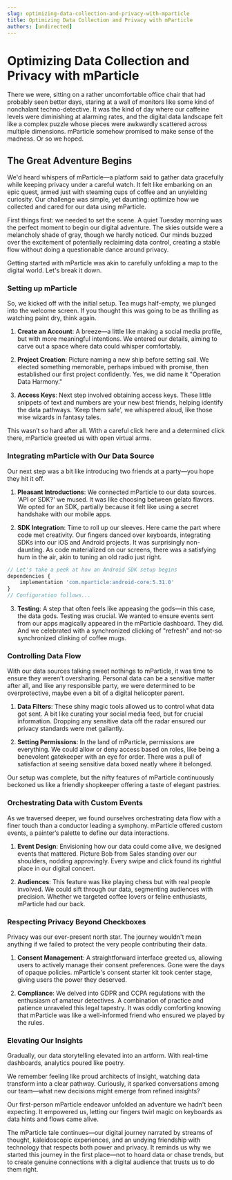 ```yaml
---
slug: optimizing-data-collection-and-privacy-with-mparticle
title: Optimizing Data Collection and Privacy with mParticle
authors: [undirected]
---
```



# Optimizing Data Collection and Privacy with mParticle

There we were, sitting on a rather uncomfortable office chair that had probably seen better days, staring at a wall of monitors like some kind of nonchalant techno-detective. It was the kind of day where our caffeine levels were diminishing at alarming rates, and the digital data landscape felt like a complex puzzle whose pieces were awkwardly scattered across multiple dimensions. mParticle somehow promised to make sense of the madness. Or so we hoped. 

## The Great Adventure Begins

We'd heard whispers of mParticle—a platform said to gather data gracefully while keeping privacy under a careful watch. It felt like embarking on an epic quest, armed just with steaming cups of coffee and an unyielding curiosity. Our challenge was simple, yet daunting: optimize how we collected and cared for our data using mParticle.

First things first: we needed to set the scene. A quiet Tuesday morning was the perfect moment to begin our digital adventure. The skies outside were a melancholy shade of gray, though we hardly noticed. Our minds buzzed over the excitement of potentially reclaiming data control, creating a stable flow without doing a questionable dance around privacy. 

Getting started with mParticle was akin to carefully unfolding a map to the digital world. Let's break it down.

### Setting up mParticle

So, we kicked off with the initial setup. Tea mugs half-empty, we plunged into the welcome screen. If you thought this was going to be as thrilling as watching paint dry, think again. 

1. **Create an Account**: A breeze—a little like making a social media profile, but with more meaningful intentions. We entered our details, aiming to carve out a space where data could whisper comfortably.

2. **Project Creation**: Picture naming a new ship before setting sail. We elected something memorable, perhaps imbued with promise, then established our first project confidently. Yes, we did name it "Operation Data Harmony."

3. **Access Keys**: Next step involved obtaining access keys. These little snippets of text and numbers are your new best friends, helping identify the data pathways. 'Keep them safe', we whispered aloud, like those wise wizards in fantasy tales.

This wasn’t so hard after all. With a careful click here and a determined click there, mParticle greeted us with open virtual arms.

### Integrating mParticle with Our Data Source

Our next step was a bit like introducing two friends at a party—you hope they hit it off.

1. **Pleasant Introductions**: We connected mParticle to our data sources. 'API or SDK?' we mused. It was like choosing between gelato flavors. We opted for an SDK, partially because it felt like using a secret handshake with our mobile apps.

2. **SDK Integration**: Time to roll up our sleeves. Here came the part where code met creativity. Our fingers danced over keyboards, integrating SDKs into our iOS and Android projects. It was surprisingly non-daunting. As code materialized on our screens, there was a satisfying hum in the air, akin to tuning an old radio just right.

```javascript
// Let's take a peek at how an Android SDK setup begins
dependencies {
    implementation 'com.mparticle:android-core:5.31.0'
}
// Configuration follows...
```

3. **Testing**: A step that often feels like appeasing the gods—in this case, the data gods. Testing was crucial. We wanted to ensure events sent from our apps magically appeared in the mParticle dashboard. They did. And we celebrated with a synchronized clicking of "refresh" and not-so synchronized clinking of coffee mugs.

### Controlling Data Flow

With our data sources talking sweet nothings to mParticle, it was time to ensure they weren’t oversharing. Personal data can be a sensitive matter after all, and like any responsible party, we were determined to be overprotective, maybe even a bit of a digital helicopter parent.

1. **Data Filters**: These shiny magic tools allowed us to control what data got sent. A bit like curating your social media feed, but for crucial information. Dropping any sensitive data off the radar ensured our privacy standards were met gallantly.

2. **Setting Permissions**: In the land of mParticle, permissions are everything. We could allow or deny access based on roles, like being a benevolent gatekeeper with an eye for order. There was a pull of satisfaction at seeing sensitive data boxed neatly where it belonged.

Our setup was complete, but the nifty features of mParticle continuously beckoned us like a friendly shopkeeper offering a taste of elegant pastries.

### Orchestrating Data with Custom Events

As we traversed deeper, we found ourselves orchestrating data flow with a finer touch than a conductor leading a symphony. mParticle offered custom events, a painter’s palette to define our data interactions.

1. **Event Design**: Envisioning how our data could come alive, we designed events that mattered. Picture Bob from Sales standing over our shoulders, nodding approvingly. Every swipe and click found its rightful place in our digital concert.

2. **Audiences**: This feature was like playing chess but with real people involved. We could sift through our data, segmenting audiences with precision. Whether we targeted coffee lovers or feline enthusiasts, mParticle had our back.

### Respecting Privacy Beyond Checkboxes

Privacy was our ever-present north star. The journey wouldn't mean anything if we failed to protect the very people contributing their data.

1. **Consent Management**: A straightforward interface greeted us, allowing users to actively manage their consent preferences. Gone were the days of opaque policies. mParticle's consent starter kit took center stage, giving users the power they deserved.

2. **Compliance**: We delved into GDPR and CCPA regulations with the enthusiasm of amateur detectives. A combination of practice and patience unraveled this legal tapestry. It was oddly comforting knowing that mParticle was like a well-informed friend who ensured we played by the rules.

### Elevating Our Insights

Gradually, our data storytelling elevated into an artform. With real-time dashboards, analytics poured like poetry.

We remember feeling like proud architects of insight, watching data transform into a clear pathway. Curiously, it sparked conversations among our team—what new decisions might emerge from refined insights?

Our first-person mParticle endeavor unfolded an adventure we hadn't been expecting. It empowered us, letting our fingers twirl magic on keyboards as data hints and flows came alive.

The mParticle tale continues—our digital journey narrated by streams of thought, kaleidoscopic experiences, and an undying friendship with technology that respects both power and privacy. It reminds us why we started this journey in the first place—not to hoard data or chase trends, but to create genuine connections with a digital audience that trusts us to do them right.